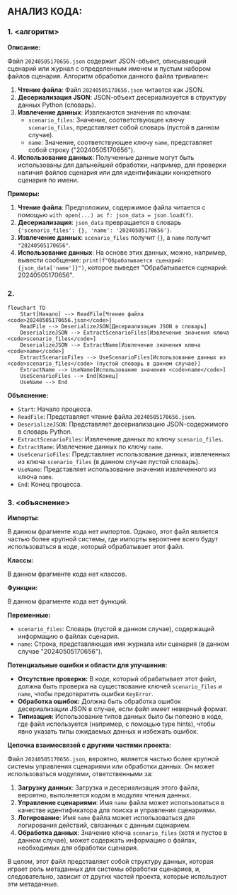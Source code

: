 ## АНАЛИЗ КОДА:

### 1. <алгоритм>

**Описание:**

Файл `20240505170656.json` содержит JSON-объект, описывающий сценарий или журнал с определенным именем и пустым набором файлов сценария. Алгоритм обработки данного файла тривиален:

1. **Чтение файла**: Файл `20240505170656.json` читается как JSON.
2. **Десериализация JSON**: JSON-объект десериализуется в структуру данных Python (словарь).
3. **Извлечение данных**: Извлекаются значения по ключам:
   -  `scenario_files`: Значение, соответствующее ключу `scenario_files`, представляет собой словарь (пустой в данном случае).
   -  `name`: Значение, соответствующее ключу `name`, представляет собой строку ("20240505170656").
4.  **Использование данных**: Полученные данные могут быть использованы для дальнейшей обработки, например, для проверки наличия файлов сценария или для идентификации конкретного сценария по имени.

**Примеры:**

1.  **Чтение файла**: Предположим, содержимое файла читается с помощью `with open(...) as f: json_data = json.load(f)`.
2.  **Десериализация**: `json_data` превращается в словарь `{'scenario_files': {}, 'name': '20240505170656'}`.
3.  **Извлечение данных**: `scenario_files` получит `{}`, а `name` получит `"20240505170656"`.
4.  **Использование данных**: На основе этих данных, можно, например, вывести сообщение: `print(f"Обрабатывается сценарий: {json_data['name']}")`, которое выведет "Обрабатывается сценарий: 20240505170656".

### 2. <mermaid>

```mermaid
flowchart TD
    Start[Начало] --> ReadFile[Чтение файла <code>20240505170656.json</code>]
    ReadFile --> DeserializeJSON[Десериализация JSON в словарь]
    DeserializeJSON --> ExtractScenarioFiles[Извлечение значения ключа <code>scenario_files</code>]
    DeserializeJSON --> ExtractName[Извлечение значения ключа <code>name</code>]
    ExtractScenarioFiles --> UseScenarioFiles[Использование данных из <code>scenario_files</code> (пустой словарь в данном случае)]
    ExtractName --> UseName[Использование значения <code>name</code>]
    UseScenarioFiles --> End[Конец]
    UseName --> End
```

**Объяснение:**

*   `Start`: Начало процесса.
*   `ReadFile`: Представляет чтение файла `20240505170656.json`.
*   `DeserializeJSON`: Представляет десериализацию JSON-содержимого в словарь Python.
*  `ExtractScenarioFiles`: Извлечение данных по ключу `scenario_files`.
*   `ExtractName`: Извлечение данных по ключу `name`.
*   `UseScenarioFiles`: Представляет использование данных, извлеченных из ключа `scenario_files` (в данном случае пустой словарь).
*   `UseName`:  Представляет использование значения извлеченного из ключа `name`.
*   `End`: Конец процесса.

### 3. <объяснение>

**Импорты:**

В данном фрагменте кода нет импортов. Однако, этот файл является частью более крупной системы, где импорты вероятнее всего будут использоваться в коде, который обрабатывает этот файл.

**Классы:**

В данном фрагменте кода нет классов.

**Функции:**

В данном фрагменте кода нет функций.

**Переменные:**

*   `scenario_files`: Словарь (пустой в данном случае), содержащий информацию о файлах сценария.
*   `name`: Строка, представляющая имя журнала или сценария (в данном случае "20240505170656").

**Потенциальные ошибки и области для улучшения:**

*   **Отсутствие проверки:** В коде, который обрабатывает этот файл, должна быть проверка на существование ключей `scenario_files` и `name`, чтобы предотвратить ошибки `KeyError`.
*   **Обработка ошибок:** Должна быть обработка ошибок десериализации JSON в случае, если файл имеет неверный формат.
*   **Типизация:** Использование типов данных было бы полезно в коде, где файл используется (например, с помощью type hints), чтобы явно указать типы ожидаемых данных и избежать ошибок.

**Цепочка взаимосвязей с другими частями проекта:**

Файл `20240505170656.json`, вероятно, является частью более крупной системы управления сценариями или обработки данных.
Он может использоваться модулями, ответственными за:

1.  **Загрузку данных**: Загрузка и десериализация этого файла, вероятно, выполняется кодом в модулях чтения данных.
2.  **Управление сценариями**: Имя `name` файла может использоваться в качестве идентификатора для поиска и управления сценариями.
3.  **Логирование**: Имя `name` файла может использоваться для логирования действий, связанных с данным сценарием.
4.  **Обработка данных**: Значение ключа `scenario_files` (хотя и пустое в данном случае), может содержать информацию о файлах, необходимых для обработки сценария.

В целом, этот файл представляет собой структуру данных, которая играет роль метаданных для системы обработки сценариев, и, следовательно,  зависит от других частей проекта, которые используют эти метаданные.